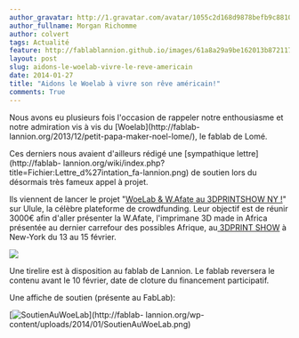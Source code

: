 ```yaml
---
author_gravatar: http://1.gravatar.com/avatar/1055c2d168d9878befb9c8810eda96dc?s=96&d=mm&r=g
author_fullname: Morgan Richomme
author: colvert
tags: Actualité
feature: http://fablablannion.github.io/images/61a8a29a9be162013b8721174f890ef1.png
layout: post
slug: aidons-le-woelab-vivre-le-reve-americain
date: 2014-01-27
title: "Aidons le Woelab à vivre son rêve américain!"
comments: True
---
```

Nous avons eu plusieurs fois l'occasion de rappeler notre enthousiasme et
notre admiration vis à vis du [Woelab](http://fablab-
lannion.org/2013/12/petit-papa-maker-noel-lome/), le fablab de Lomé.

Ces derniers nous avaient d'ailleurs rédigé une [sympathique
lettre](http://fablab-
lannion.org/wiki/index.php?title=Fichier:Lettre_d%27intation_fa-lannion.png)
de soutien lors du désormais très fameux appel à projet.

Ils viennent de lancer le projet "[WoeLab &amp; W.Afate au 3DPRINTSHOW NY
!](http://fr.ulule.com/woelab-wafate-3dprintshow/)" sur Ulule, la célèbre
plateforme de crowdfunding. Leur objectif est de réunir 3000€ afin d'aller
présenter la W.Afate, l'imprimane 3D made in Africa présentée au dernier
carrefour des possibles Afrique, au[ 3DPRINT SHOW](http://3dprintshow.com/) à
New-York du 13 au 15 février.

![](https://drfhlmcehrc34.cloudfront.net/cache/61/a8/61a8a29a9be162013b8721174f890ef1.png)

Une tirelire est à disposition au fablab de Lannion. Le fablab reversera le
contenu avant le 10 février, date de cloture du financement participatif.

Une affiche de soutien (présente au FabLab):

[![SoutienAuWoeLab](http://fablablannion.github.io/images/SoutienAuWoeLab-300x212.png)](http://fablab-
lannion.org/wp-content/uploads/2014/01/SoutienAuWoeLab.png)


